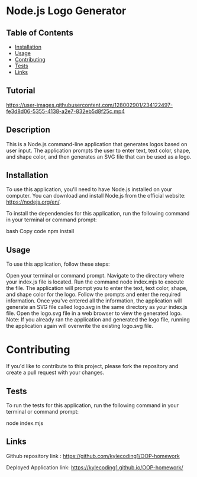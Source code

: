 # Node.js Logo Generator

## Table of Contents

- [Installation](#installation)
- [Usage](#usage)
- [Contributing](#contributing)
- [Tests](#tests)
- [Links](#links)

## Tutorial
https://user-images.githubusercontent.com/128002901/234122497-fe3d8d06-5355-4138-a2e7-832eb5d8f25c.mp4

## Description
This is a Node.js command-line application that generates logos based on user input. The application prompts the user to enter text, text color, shape, and shape color, and then generates an SVG file that can be used as a logo.


## Installation
To use this application, you'll need to have Node.js installed on your computer. You can download and install Node.js from the official website: https://nodejs.org/en/.

To install the dependencies for this application, run the following command in your terminal or command prompt:

bash
Copy code
npm install

## Usage
To use this application, follow these steps:

Open your terminal or command prompt.
Navigate to the directory where your index.js file is located.
Run the command node index.mjs to execute the file.
The application will prompt you to enter the text, text color, shape, and shape color for the logo. Follow the prompts and enter the required information.
Once you've entered all the information, the application will generate an SVG file called logo.svg in the same directory as your index.js file.
Open the logo.svg file in a web browser to view the generated logo.
Note: If you already ran the application and generated the logo file, running the application again will overwrite the existing logo.svg file.



# Contributing
If you'd like to contribute to this project, please fork the repository and create a pull request with your changes.

## Tests
To run the tests for this application, run the following command in your terminal or command prompt:  

node index.mjs

## Links 
Github repository link : https://github.com/kylecoding1/OOP-homework

Deployed Application link: https://kylecoding1.github.io/OOP-homework/
